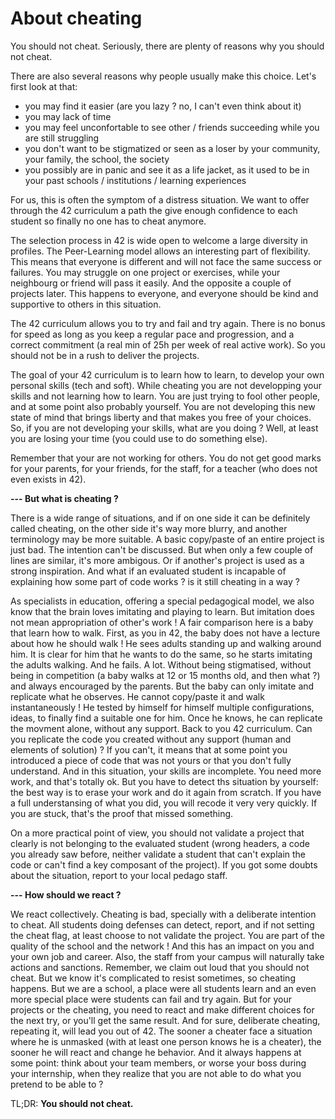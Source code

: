 # About cheating

You should not cheat.
Seriously, there are plenty of reasons why you should not cheat.

There are also several reasons why people usually make this choice. Let's first look at that:
- you may find it easier (are you lazy ? no, I can't even think about it)
- you may lack of time
- you may feel unconfortable to see other / friends succeeding while you are still struggling
- you don't want to be stigmatized or seen as a loser by your community, your family, the school, the society
- you possibly are in panic and see it as a life jacket, as it used to be in your past schools / institutions / learning experiences

For us, this is often the symptom of a distress situation. We want to offer through the 42 curriculum a path the give enough confidence to each student so finally no one has to cheat anymore.

The selection process in 42 is wide open to welcome a large diversity in profiles. The Peer-Learning model allows an interesting part of flexibility. This means that everyone is different and will not face the same success or failures. You may struggle on one project or exercises, while your neighbourg or friend will pass it easily. And the opposite a couple of projects later. This happens to everyone, and everyone should be kind and supportive to others in this situation.

The 42 curriculum allows you to try and fail and try again. There is no bonus for speed as long as you keep a regular pace and progression, and a correct commitment (a real min of 25h per week of real active work). So you should not be in a rush to deliver the projects.

The goal of your 42 curriculum is to learn how to learn, to develop your own personal skills (tech and soft). While cheating you are not developping your skills and not learning how to learn. You are just trying to fool other people, and at some point also probably yourself. You are not developing this new state of mind that brings liberty and that makes you free of your choices. So, if you are not developing your skills, what are you doing ? Well, at least you are losing your time (you could use to do something else).

Remember that your are not working for others. You do not get good marks for your parents, for your friends, for the staff, for a teacher (who does not even exists in 42).

**--- But what is cheating ?**

There is a wide range of situations, and if on one side it can be definitely called cheating, on the other side it's way more blurry, and another terminology may be more suitable.
A basic copy/paste of an entire project is just bad. The intention can't be discussed.
But when only a few couple of lines are similar, it's more ambigous. Or if another's project is used as a strong inspiration. And what if an evaluated student is incapable of explaining how some part of code works ? is it still cheating in a way ?

As specialists in education, offering a special pedagogical model, we also know that the brain loves imitating and playing to learn. But imitation does not mean appropriation of other's work ! A fair comparison here is a baby that learn how to walk. First, as you in 42, the baby does not have a lecture about how he should walk ! He sees adults standing up and walking around him. It is clear for him that he wants to do the same, so he starts imitating the adults walking. And he fails. A lot. Without being stigmatised, without being in competition (a baby walks at 12 or 15 months old, and then what ?) and always encouraged by the parents. But the baby can only imitate and replicate what he observes. He cannot copy/paste it and walk instantaneously ! He tested by himself for himself multiple configurations, ideas, to finally find a suitable one for him. Once he knows, he can replicate the movment alone, without any support.
Back to you 42 curriculum. Can you replicate the code you created without any support (human and elements of solution) ? If you can't, it means that at some point you introduced a piece of code that was not yours or that you don't fully understand. And in this situation, your skills are incomplete. You need more work, and that's totally ok. But you have to detect ths situation by yourself: the best way is to erase your work and do it again from scratch. If you have a full understansing of what you did, you will recode it very very quickly. If you are stuck, that's the proof that missed something.

On a more practical point of view, you should not validate a project that clearly is not belonging to the evaluated student (wrong headers, a code you already saw before, neither validate a student that can't explain the code or can't find a key composant of the project).
If you got some doubts about the situation, report to your local pedago staff.

**--- How should we react ?**

We react collectively.
Cheating is bad, specially with a deliberate intention to cheat. All students doing defenses can detect, report, and if not setting the cheat flag, at least choose to not validate the project. You are part of the quality of the school and the network ! And this has an impact on you and your own job and career. Also, the staff from your campus will naturally take actions and sanctions. Remember, we claim out loud that you should not cheat. But we know it's complicated to resist sometimes, so cheating happens. But we are a school, a place were all students learn and an even more special place were students can fail and try again. But for your projects or the cheating, you need to react and make different choices for the next try, or you'll get the same result. And for sure, deliberate cheating, repeating it, will lead you out of 42.
The sooner a cheater face a situation where he is unmasked (with at least one person knows he is a cheater), the sooner he will react and change he behavior. And it always happens at some point: think about your team members, or worse your boss during your internship, when they realize that you are not able to do what you pretend to be able to ?

TL;DR: **You should not cheat.**
